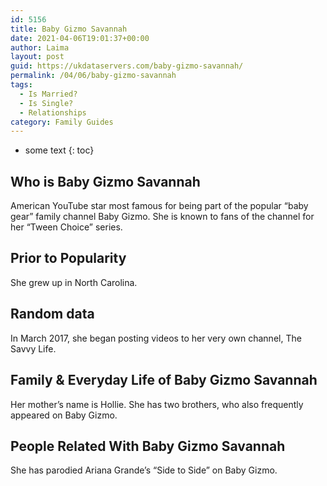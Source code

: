 ```yaml
---
id: 5156
title: Baby Gizmo Savannah
date: 2021-04-06T19:01:37+00:00
author: Laima
layout: post
guid: https://ukdataservers.com/baby-gizmo-savannah/
permalink: /04/06/baby-gizmo-savannah
tags:
  - Is Married?
  - Is Single?
  - Relationships
category: Family Guides
---
```


* some text
{: toc}


## Who is Baby Gizmo Savannah
                  
                  
                  
American YouTube star most famous for being part of the popular &#8220;baby gear&#8221; family channel Baby Gizmo. She is known to fans of the channel for her &#8220;Tween Choice&#8221; series.  
                  
              
            
              
            
                
                
                
## Prior to Popularity
                  
                  
                  
She grew up in North Carolina. 
                  
              
            
              
            
                
                
                
## Random data
                  
                  
                  
In March 2017, she began posting videos to her very own channel, The Savvy Life. 
                  
              
            
              
            
                
                
                
## Family & Everyday Life of Baby Gizmo Savannah
                  
                  
                  
Her mother&#8217;s name is Hollie. She has two brothers, who also frequently appeared on Baby Gizmo. 
                  
              
            
              
            
                
                
                
## People Related With Baby Gizmo Savannah
                  
                  
                  
She has parodied Ariana Grande&#8217;s &#8220;Side to Side&#8221; on Baby Gizmo.  
                  
              
            
              
            
                
              
            
              
              
            
            
              
            
          
          
          